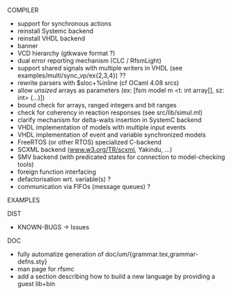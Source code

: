 COMPILER

- support for synchronous actions
- reinstall Systemc backend
- reinstall VHDL backend
- banner
- VCD hierarchy (gtkwave format ?)
- dual error reporting mechanism (CLC / RfsmLight)
- support shared signals with multiple writers in VHDL (see examples/multi/sync_vp/ex{2,3,4}) ??
- rewrite parsers with $sloc+%inline (cf OCaml 4.08 srcs)
- allow _unsized_ arrays as parameters (ex: [fsm model m <t: int array[], sz: int> (...)])
- bound check for arrays, ranged integers and bit ranges
- check for coherency in reaction responses (see src/lib/simul.ml)
- clarify mechanism for delta-waits insertion in SystemC backend
- VHDL implementation of models with multiple input events
- VHDL implementation of event and variable synchronized models
- FreeRTOS (or other RTOS) specialized C-backend
- SCXML backend (www.w3.org/TR/scxml, Yakindu, ...)
- SMV backend (with predicated states for connection to model-checking tools)
- foreign function interfacing
- defactorisation wrt. variable(s) ?
- communication via FIFOs (message queues) ?

EXAMPLES

DIST

- KNOWN-BUGS -> Issues

DOC
- fully automatize generation of doc/um/{grammar.tex,grammar-defns.sty}
- man page for rfsmc
- add a section describing how to build a new language by providing a guest lib+bin
